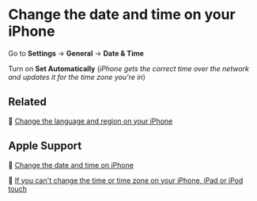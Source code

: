 # Change the date and time on your iPhone

Go to **Settings** → **General** → **Date & Time**

Turn on **Set Automatically** (*iPhone gets the correct time over the network and updates it for the time zone you're in*)

## Related

:paperclip: [Change the language and region on your iPhone](change-the-language-and-region-on-your-iphone.md)

## Apple Support

:link: [Change the date and time on iPhone](https://support.apple.com/guide/iphone/change-the-date-and-time-iph65f82af3e/ios)

:link: [If you can't change the time or time zone on your iPhone, iPad or iPod touch](https://support.apple.com/en-us/HT203483)
